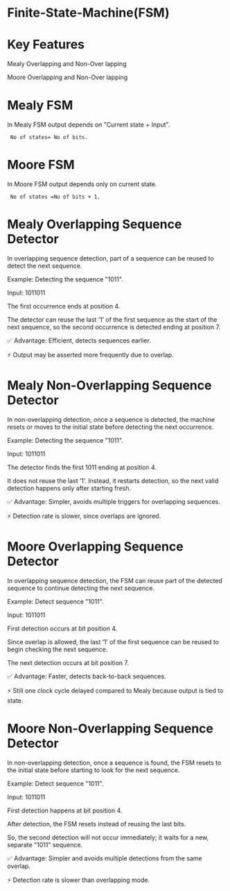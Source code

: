 # Finite-State-Machine(FSM) 

# Key Features

Mealy Overlapping and Non-Over lapping

Moore Overlapping and Non-Over lapping

# Mealy FSM

 In Mealy FSM output depends on "Current state + Input".
 
     No of states= No of bits.

# Moore FSM

In Moore FSM output depends only on current state.

     No of states =No of bits + 1.

# Mealy Overlapping Sequence Detector

In overlapping sequence detection, part of a sequence can be reused to detect the next sequence.

Example: Detecting the sequence "1011".

Input: 1011011

The first occurrence ends at position 4.

The detector can reuse the last ‘1’ of the first sequence as the start of the next sequence, so the second occurrence is detected ending at position 7.

✅ Advantage: Efficient, detects sequences earlier.

⚡ Output may be asserted more frequently due to overlap.

# Mealy Non-Overlapping Sequence Detector

In non-overlapping detection, once a sequence is detected, the machine resets or moves to the initial state before detecting the next occurrence.

Example: Detecting the sequence "1011".

Input: 1011011

The detector finds the first 1011 ending at position 4.

It does not reuse the last ‘1’. Instead, it restarts detection, so the next valid detection happens only after starting fresh.

✅ Advantage: Simpler, avoids multiple triggers for overlapping sequences.

⚡ Detection rate is slower, since overlaps are ignored.

# Moore Overlapping Sequence Detector

In overlapping sequence detection, the FSM can reuse part of the detected sequence to continue detecting the next sequence.

Example: Detect sequence "1011".

Input: 1011011

First detection occurs at bit position 4.

Since overlap is allowed, the last ‘1’ of the first sequence can be reused to begin checking the next sequence.

The next detection occurs at bit position 7.

✅ Advantage: Faster, detects back-to-back sequences.

⚡ Still one clock cycle delayed compared to Mealy because output is tied to state.

# Moore Non-Overlapping Sequence Detector

In non-overlapping detection, once a sequence is found, the FSM resets to the initial state before starting to look for the next sequence.

Example: Detect sequence "1011".

Input: 1011011

First detection happens at bit position 4.

After detection, the FSM resets instead of reusing the last bits.

So, the second detection will not occur immediately; it waits for a new, separate "1011" sequence.

✅ Advantage: Simpler and avoids multiple detections from the same overlap.

⚡ Detection rate is slower than overlapping mode.
